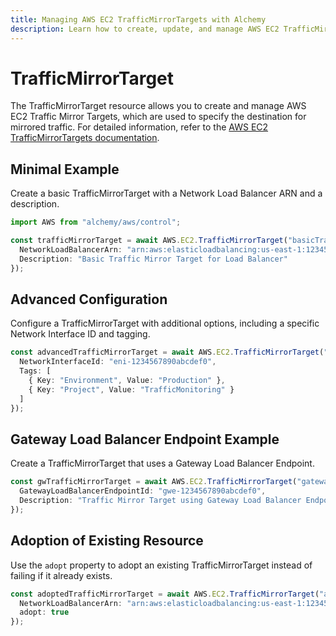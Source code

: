 ```yaml
---
title: Managing AWS EC2 TrafficMirrorTargets with Alchemy
description: Learn how to create, update, and manage AWS EC2 TrafficMirrorTargets using Alchemy Cloud Control.
---
```


# TrafficMirrorTarget

The TrafficMirrorTarget resource allows you to create and manage AWS EC2 Traffic Mirror Targets, which are used to specify the destination for mirrored traffic. For detailed information, refer to the [AWS EC2 TrafficMirrorTargets documentation](https://docs.aws.amazon.com/ec2/latest/userguide/).

## Minimal Example

Create a basic TrafficMirrorTarget with a Network Load Balancer ARN and a description.

```ts
import AWS from "alchemy/aws/control";

const trafficMirrorTarget = await AWS.EC2.TrafficMirrorTarget("basicTrafficMirrorTarget", {
  NetworkLoadBalancerArn: "arn:aws:elasticloadbalancing:us-east-1:123456789012:loadbalancer/net/my-load-balancer/50dc6c495c0c9188",
  Description: "Basic Traffic Mirror Target for Load Balancer"
});
```

## Advanced Configuration

Configure a TrafficMirrorTarget with additional options, including a specific Network Interface ID and tagging.

```ts
const advancedTrafficMirrorTarget = await AWS.EC2.TrafficMirrorTarget("advancedTrafficMirrorTarget", {
  NetworkInterfaceId: "eni-1234567890abcdef0",
  Tags: [
    { Key: "Environment", Value: "Production" },
    { Key: "Project", Value: "TrafficMonitoring" }
  ]
});
```

## Gateway Load Balancer Endpoint Example

Create a TrafficMirrorTarget that uses a Gateway Load Balancer Endpoint.

```ts
const gwTrafficMirrorTarget = await AWS.EC2.TrafficMirrorTarget("gatewayTrafficMirrorTarget", {
  GatewayLoadBalancerEndpointId: "gwe-1234567890abcdef0",
  Description: "Traffic Mirror Target using Gateway Load Balancer Endpoint"
});
```

## Adoption of Existing Resource

Use the `adopt` property to adopt an existing TrafficMirrorTarget instead of failing if it already exists.

```ts
const adoptedTrafficMirrorTarget = await AWS.EC2.TrafficMirrorTarget("adoptedTrafficMirrorTarget", {
  NetworkLoadBalancerArn: "arn:aws:elasticloadbalancing:us-east-1:123456789012:loadbalancer/net/my-existing-load-balancer/50dc6c495c0c9188",
  adopt: true
});
```